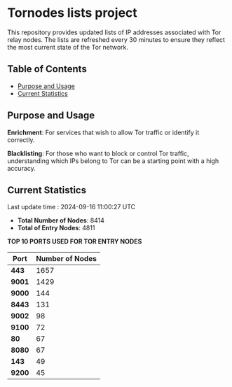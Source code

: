 # Tornodes lists project

This repository provides updated lists of IP addresses associated with Tor relay nodes. The lists are refreshed every 30 minutes to ensure they reflect the most current state of the Tor network.

## Table of Contents

- [Purpose and Usage](#purpose-and-usage)
- [Current Statistics](#current-statistics)


## Purpose and Usage

**Enrichment**: For services that wish to allow Tor traffic or identify it correctly.

**Blacklisting**: For those who want to block or control Tor traffic, understanding which IPs belong to Tor can be a starting point with a high accuracy.

## Current Statistics

Last update time : 2024-09-16 11:00:27 UTC

- **Total Number of Nodes**: 8414
- **Total of Entry Nodes**: 4811

**TOP 10 PORTS USED FOR TOR ENTRY NODES**

| **Port** | **Number of Nodes** |
|------|-----------------|
| **443**   | 1657  |
| **9001**   | 1429  |
| **9000**   | 144  |
| **8443**   | 131  |
| **9002**   | 98  |
| **9100**   | 72  |
| **80**   | 67  |
| **8080**   | 67  |
| **143**   | 49  |
| **9200**   | 45  |

